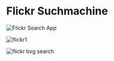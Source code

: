 # Flickr Suchmachine

![Flickr Search App](https://user-images.githubusercontent.com/71266593/94100105-0212ee80-fe2d-11ea-9480-0184523df310.PNG)



![flickr1](https://user-images.githubusercontent.com/71266593/94100145-1c4ccc80-fe2d-11ea-85ed-05d17297f02b.PNG)


![flickr bvg search](https://user-images.githubusercontent.com/71266593/94100183-34bce700-fe2d-11ea-84df-b7c9eea5f9e4.PNG)
